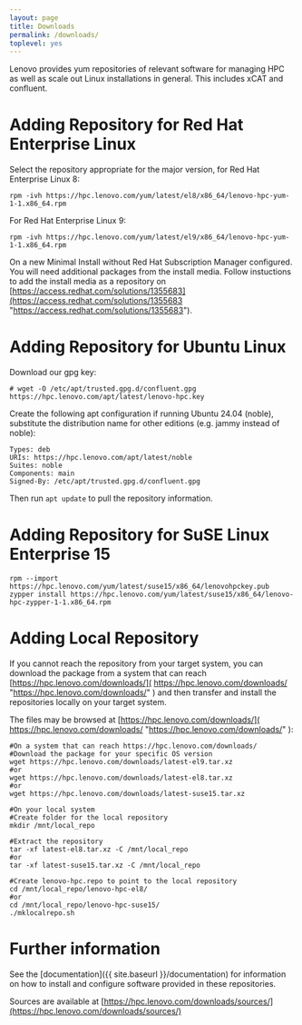 ```yaml
---
layout: page
title: Downloads
permalink: /downloads/
toplevel: yes
---
```


Lenovo provides yum repositories of relevant software for managing HPC as well
as scale out Linux installations in general.  This includes xCAT and confluent.

Adding Repository for Red Hat Enterprise Linux
============================

Select the repository appropriate for the major version, for Red Hat Enterprise Linux 8:

    rpm -ivh https://hpc.lenovo.com/yum/latest/el8/x86_64/lenovo-hpc-yum-1-1.x86_64.rpm

For Red Hat Enterprise Linux 9:

    rpm -ivh https://hpc.lenovo.com/yum/latest/el9/x86_64/lenovo-hpc-yum-1-1.x86_64.rpm
    
On a new Minimal Install without Red Hat Subscription Manager configured. You will need additional packages from the install media. 
Follow instuctions to add the install media as a repository on [https://access.redhat.com/solutions/1355683](https://access.redhat.com/solutions/1355683 "https://access.redhat.com/solutions/1355683"). 

Adding Repository for Ubuntu Linux
============================

Download our gpg key:

    # wget -O /etc/apt/trusted.gpg.d/confluent.gpg https://hpc.lenovo.com/apt/latest/lenovo-hpc.key

Create the following apt configuration if running Ubuntu 24.04 (noble), substitute the distribution name for other editions (e.g. jammy instead of noble):

    Types: deb
    URIs: https://hpc.lenovo.com/apt/latest/noble
    Suites: noble
    Components: main
    Signed-By: /etc/apt/trusted.gpg.d/confluent.gpg

Then run `apt update` to pull the repository information.

Adding Repository for SuSE Linux Enterprise 15
============================
    rpm --import https://hpc.lenovo.com/yum/latest/suse15/x86_64/lenovohpckey.pub
    zypper install https://hpc.lenovo.com/yum/latest/suse15/x86_64/lenovo-hpc-zypper-1-1.x86_64.rpm

Adding Local Repository
============================    
If you cannot reach the repository from your target system, you can download the package from a system that can reach [https://hpc.lenovo.com/downloads/]( https://hpc.lenovo.com/downloads/ "https://hpc.lenovo.com/downloads/" ) and then transfer and install the repositories locally on your target system. 

The files may be browsed at [https://hpc.lenovo.com/downloads/]( https://hpc.lenovo.com/downloads/ "https://hpc.lenovo.com/downloads/" ):

    #On a system that can reach https://hpc.lenovo.com/downloads/
    #Download the package for your specific OS version
    wget https://hpc.lenovo.com/downloads/latest-el9.tar.xz
    #or
    wget https://hpc.lenovo.com/downloads/latest-el8.tar.xz
    #or
    wget https://hpc.lenovo.com/downloads/latest-suse15.tar.xz
    
    #On your local system 
    #Create folder for the local repository
    mkdir /mnt/local_repo
    
    #Extract the repository 
    tar -xf latest-el8.tar.xz -C /mnt/local_repo
    #or
    tar -xf latest-suse15.tar.xz -C /mnt/local_repo
    
    #Create lenovo-hpc.repo to point to the local repository
    cd /mnt/local_repo/lenovo-hpc-el8/
    #or
    cd /mnt/local_repo/lenovo-hpc-suse15/
    ./mklocalrepo.sh
    
Further information
=======================
See the [documentation]({{ site.baseurl }}/documentation) for information on how to install and configure software provided in these repositories.

Sources are available at [https://hpc.lenovo.com/downloads/sources/](https://hpc.lenovo.com/downloads/sources/)
    
